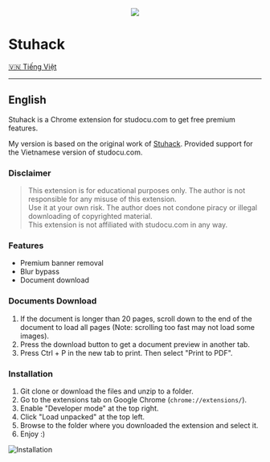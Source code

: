 <p align="center">
<img src="https://user-images.githubusercontent.com/67743899/159747006-f38ea4c4-107d-41e6-b570-1bcd9458aced.png">
</p>

# Stuhack

[🇻🇳 Tiếng Việt](./README.vi.md)

---

## English

Stuhack is a Chrome extension for studocu.com to get free premium features.

My version is based on the original work of [Stuhack](https://github.com/isanchop/stuhack). Provided support for the Vietnamese version of studocu.com.

### Disclaimer

> This extension is for educational purposes only. The author is not responsible for any misuse of this extension.  
> Use it at your own risk. The author does not condone piracy or illegal downloading of copyrighted material.  
> This extension is not affiliated with studocu.com in any way.

### Features

- Premium banner removal
- Blur bypass
- Document download

### Documents Download

1. If the document is longer than 20 pages, scroll down to the end of the document to load all pages (Note: scrolling too fast may not load some images).
2. Press the download button to get a document preview in another tab.
3. Press Ctrl + P in the new tab to print. Then select "Print to PDF".

### Installation

1. Git clone or download the files and unzip to a folder.
2. Go to the extensions tab on Google Chrome (`chrome://extensions/`).
3. Enable "Developer mode" at the top right.
4. Click "Load unpacked" at the top left.
5. Browse to the folder where you downloaded the extension and select it.
6. Enjoy :)

![Installation](https://user-images.githubusercontent.com/67743899/149144506-714a84a0-cd10-4155-91fe-20c39753b578.jpg)
